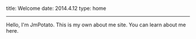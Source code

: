 title: Welcome
date: 2014.4.12
type: home

----

Hello, I'm JmPotato. This is my own about me site. You can learn about me here.
